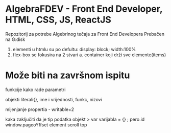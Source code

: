 # AlgebraFDEV - Front End Developer, HTML, CSS, JS, ReactJS

Repozitorij za potrebe Algebrinog tečaja za Front End Developera
Prebačen na G:disk

1. elementi u htmlu su po defultu:
   display: block;
   width:100%
2. flex-box se fokusira na 2 stvari
   a. container koji drži sve elemente(items)

# Može biti na završnom ispitu

funkcije
kako rade parametri

objekti
literali{}, ime i vrijednosti, funkc, nizovi

mijenjanje propertia - writable+2

kaka zaključiti da je tip podatka objekt > var varijabla = {} ; pero.id
window.pageoYffset
element scroll top
